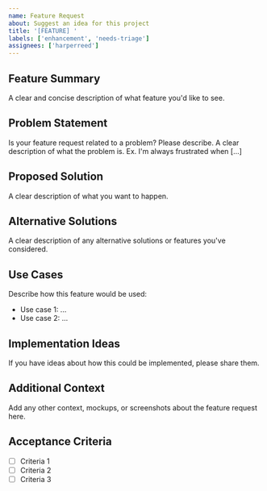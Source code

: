 ```yaml
---
name: Feature Request
about: Suggest an idea for this project
title: '[FEATURE] '
labels: ['enhancement', 'needs-triage']
assignees: ['harperreed']
---
```


## Feature Summary

A clear and concise description of what feature you'd like to see.

## Problem Statement

Is your feature request related to a problem? Please describe.
A clear description of what the problem is. Ex. I'm always frustrated when [...]

## Proposed Solution

A clear description of what you want to happen.

## Alternative Solutions

A clear description of any alternative solutions or features you've considered.

## Use Cases

Describe how this feature would be used:

- Use case 1: ...
- Use case 2: ...

## Implementation Ideas

If you have ideas about how this could be implemented, please share them.

## Additional Context

Add any other context, mockups, or screenshots about the feature request here.

## Acceptance Criteria

- [ ] Criteria 1
- [ ] Criteria 2
- [ ] Criteria 3
